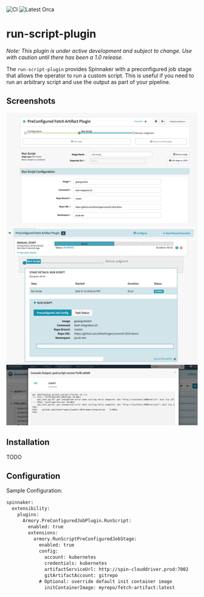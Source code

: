 ![CI](https://github.com/armory-plugins/run-script-plugin/workflows/CI/badge.svg)
![Latest Orca](https://github.com/armory-plugins/run-script-plugin/workflows/Latest%20Orca/badge.svg?branch=master)

# run-script-plugin

_Note: This plugin is under active development and subject to change. Use with caution until there has been
a 1.0 release._

The `run-script-plugin` provides Spinnaker with a preconfigured job stage that allows the operator to run a custom script. This is useful if you need to run an arbitrary script and use the output as part of your pipeline.

## Screenshots
![Image of stage configuration](screenshot1.png)
![Image of stage execution UI](screenshot2.png)
![Image of stage execution console log](screenshot3.png)

## Installation
TODO

## Configuration
Sample Configuration:
```
spinnaker:
  extensibility:
    plugins:
      Armory.PreConfiguredJobPlugin.RunScript:
        enabled: true
        extensions:
          armory.RunScriptPreConfiguredJobStage:
            enabled: true
            config:
              account: kubernetes
              credentials: kubernetes
              artifactServiceUrl: http://spin-clouddriver.prod:7002
              gitArtifactAccount: gitrepo
            # Optional: override default init container image 
              initContainerImage: myrepo/fetch-artifact:latest 
```
